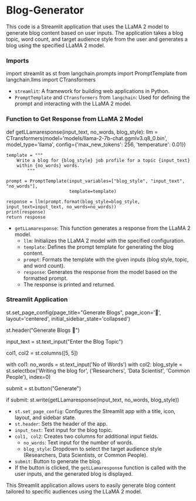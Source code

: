 # Blog-Generator

This code is a Streamlit application that uses the LLaMA 2 model to generate blog content based on user inputs. The application takes a blog topic, word count, and target audience style from the user and generates a blog using the specified LLaMA 2 model.

### Imports

import streamlit as st
from langchain.prompts import PromptTemplate
from langchain.llms import CTransformers


- `streamlit`: A framework for building web applications in Python.
- `PromptTemplate` and `CTransformers` from `langchain`: Used for defining the prompt and interacting with the LLaMA 2 model.

### Function to Get Response from LLaMA 2 Model


def getLLamaresponse(input_text, no_words, blog_style):
    llm = CTransformers(model='models/llama-2-7b-chat.ggmlv3.q8_0.bin',
                        model_type='llama',
                        config={'max_new_tokens': 256,
                                'temperature': 0.01})
    
    template = """
        Write a blog for {blog_style} job profile for a topic {input_text}
        within {no_words} words.
            """
    
    prompt = PromptTemplate(input_variables=["blog_style", "input_text", "no_words"],
                            template=template)
    
    response = llm(prompt.format(blog_style=blog_style, input_text=input_text, no_words=no_words))
    print(response)
    return response


- `getLLamaresponse`: This function generates a response from the LLaMA 2 model.
  - `llm`: Initializes the LLaMA 2 model with the specified configuration.
  - `template`: Defines the prompt template for generating the blog content.
  - `prompt`: Formats the template with the given inputs (blog style, topic, and word count).
  - `response`: Generates the response from the model based on the formatted prompt.
  - The response is printed and returned.

### Streamlit Application


st.set_page_config(page_title="Generate Blogs",
                    page_icon='🤖',
                    layout='centered',
                    initial_sidebar_state='collapsed')

st.header("Generate Blogs 🤖")

input_text = st.text_input("Enter the Blog Topic")

col1, col2 = st.columns([5, 5])

with col1:
    no_words = st.text_input('No of Words')
with col2:
    blog_style = st.selectbox('Writing the blog for',
                              ('Researchers', 'Data Scientist', 'Common People'), index=0)
    
submit = st.button("Generate")

if submit:
    st.write(getLLamaresponse(input_text, no_words, blog_style))


- `st.set_page_config`: Configures the Streamlit app with a title, icon, layout, and sidebar state.
- `st.header`: Sets the header of the app.
- `input_text`: Text input for the blog topic.
- `col1, col2`: Creates two columns for additional input fields.
  - `no_words`: Text input for the number of words.
  - `blog_style`: Dropdown to select the target audience style (Researchers, Data Scientists, or Common People).
- `submit`: Button to generate the blog.
- If the button is clicked, the `getLLamaresponse` function is called with the user inputs, and the generated blog is displayed.

This Streamlit application allows users to easily generate blog content tailored to specific audiences using the LLaMA 2 model.
